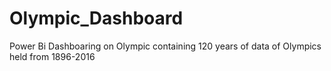# Olympic_Dashboard

Power Bi Dashboaring on Olympic containing 120 years of data of Olympics held from 1896-2016
